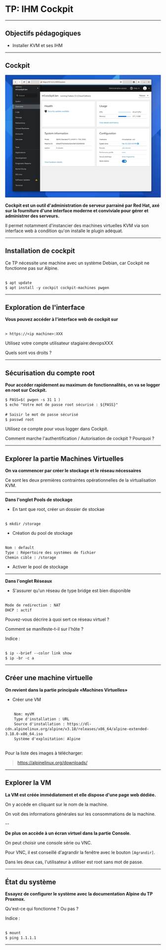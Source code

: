 # TP: IHM Cockpit

---

## Objectifs pédagogiques 
- Installer KVM et ses IHM

--- 

## Cockpit

![](../../static/img/kvm/kvm-cockpit.png)

**Cockpit est un outil d'administration de serveur parrainé par Red Hat, axé sur la fourniture d'une interface moderne et conviviale pour gérer et administrer des serveurs.** 

Il permet notamment d'instancier des machines virtuelles KVM via son interface web à condition qu'on installe le plugin adéquat.

--- 

## Installation de cockpit

Ce TP nécessite une machine avec un système Debian, car Cockpit ne fonctionne pas sur Alpine.

```shell

$ apt update
$ apt install -y cockpit cockpit-machines pwgen
```

--- 
## Exploration de l'interface

**Vous pouvez accéder à l'interface web de cockpit sur** 

```shell

> https://<ip machine>:XXX

```

Utilisez votre compte utilisateur stagiaire:devopsXXX

Quels sont vos droits ? 

---

## Sécurisation du compte root

**Pour accéder rapidement au maximum de fonctionnalités, on va se logger en root sur Cockpit.**

```shell
$ PASS=$( pwgen -s 31 1 )
$ echo "Votre mot de passe root sécurisé : ${PASS}"

# Saisir le mot de passe sécurisé
$ passwd root

```

Utilisez ce compte pour vous logger dans Cockpit.

Comment marche l'authentification / Autorisation de cockpit ? Pourquoi ? 

---

## Explorer la partie Machines Virtuelles

**On va commencer par créer le stockage et le réseau nécessaires** 

Ce sont les deux premières contraintes opérationnelles de la virtualisation KVM. 

---

**Dans l'onglet Pools de stockage**

* En tant que root, créer un dossier de stockae 
```shell

$ mkdir /storage

```
* Création du pool de stockage

```shell

Nom : default
Type : Répertoire des systèmes de fichier
Chemin cible : /storage

```

* Activer le pool de stockage 

---

**Dans l'onglet Réseaux**

* S'assurer qu'un réseau de type bridge est bien disponible 

```shell

Mode de redirection : NAT 
DHCP : actif
```

Pouvez-vous décrire à quoi sert ce réseau virtuel ? 

Comment se manifeste-t-il sur l'hôte ? 

Indice : 

``` 

$ ip --brief --color link show
$ ip -br -c a 

```

---

## Créer une machine virtuelle 

**On revient dans la partie principale «Machines Virtuelles»**

* Créer une VM

```shell

    Nom: myVM
    Type d'installation : URL
    Source d'installation : https://dl-cdn.alpinelinux.org/alpine/v3.18/releases/x86_64/alpine-extended-3.18.0-x86_64.iso
    Système d'exploitation: Alpine 
    

```

Pour la liste des images à télécharger: 

> https://alpinelinux.org/downloads/

--- 

## Explorer la VM

**La VM est créée immédiatement et elle dispose d'une page web dédiée.**

On y accède en cliquant sur le nom de la machine. 

On voit des informations générales sur les consommations de la machine.

-- 

**De plus on accède à un écran virtuel dans la partie Console.**

On peut choisir une console série ou VNC. 

Pour VNC, il est conseillé d'agrandir la fenêtre avec le bouton `[Agrandir]`.

Dans les deux cas, l'utilisateur à utiliser est root sans mot de passe.

--- 

## État du système 

**Essayez de configurer le système avec la documentation Alpine du TP Proxmox.**

Qu'est-ce qui fonctionne ? Ou pas ? 

Indice : 

``` 

$ mount 
$ ping 1.1.1.1

```

---
